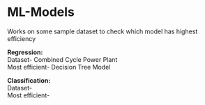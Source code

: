 # ML-Models
Works on some sample dataset to check which model has highest efficiency <br>

<b>Regression:</b><br>
Dataset- Combined Cycle Power Plant<br>
Most efficient- Decision Tree Model <br>

<b>Classification:</b><br>
Dataset- <br>
Most efficient- 
